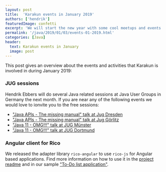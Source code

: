```yaml
---
layout: post
title:  'Karakun events in January 2019'
authors: ['hendrik']
featuredImage: confetti
excerpt: 'We will start the new year with some cool meetups and events. This post gives an overview about everything that is planed for January'
permalink: '/java/2019/01/03/events-01-2019.html'
categories: [Java]
header:
  text: Karakun events in January
  image: post
---
```

This post gives an overview about the events and activities that Karakun is involved in during January 2019:

### JUG sessions

Hendrik Ebbers will do several Java related sessions at Java User Groups in Germany the next month. If you are near any of the following events we would love to ionvite you to the free sessions:

* ["Java APIs - The missing manual" talk at Jug Dresden](https://jugsaxony.org/veranstaltungen/111/java_apis_the_missing_manual/)
* ["Java APIs - The missing manual" talk at Jug Görlitz](https://www.jug-gr.de/talks/2019_01_31_java_apis_missing_manual/)
* ["Java 11 - OMG!!!" talk at JUG Münster](https://www.jug-muenster.de/jvm-support-die-zukunft-1583/)
* ["Java 11 - OMG!!!" talk at JUG Dortmund](https://www.meetup.com/de-DE/JUG-Dortmund/events/258091746)

### Angular client for Rico

We released the adapter library `rico-angular` to use `rico-js` for Angular based applications. Find more information on how to use it in the [project readme](https://github.com/rico-projects/rico-angular/blob/master/README.adoc) and in our sample ["To-Do list application"](https://github.com/rico-projects/rico-samples).
